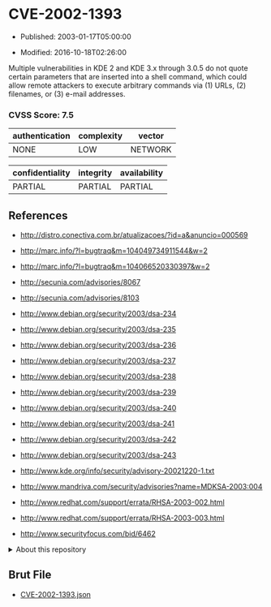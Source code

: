 # CVE-2002-1393

- Published: 2003-01-17T05:00:00

- Modified: 2016-10-18T02:26:00

Multiple vulnerabilities in KDE 2 and KDE 3.x through 3.0.5 do not quote certain parameters that are inserted into a shell command, which could allow remote attackers to execute arbitrary commands via (1) URLs, (2) filenames, or (3) e-mail addresses.

### CVSS Score: **7.5**

| authentication | complexity | vector |
| --- | --- | --- |
| NONE | LOW | NETWORK |

| confidentiality | integrity | availability |
| --- | --- | --- |
| PARTIAL | PARTIAL | PARTIAL |

## References

* http://distro.conectiva.com.br/atualizacoes/?id=a&anuncio=000569

* http://marc.info/?l=bugtraq&m=104049734911544&w=2

* http://marc.info/?l=bugtraq&m=104066520330397&w=2

* http://secunia.com/advisories/8067

* http://secunia.com/advisories/8103

* http://www.debian.org/security/2003/dsa-234

* http://www.debian.org/security/2003/dsa-235

* http://www.debian.org/security/2003/dsa-236

* http://www.debian.org/security/2003/dsa-237

* http://www.debian.org/security/2003/dsa-238

* http://www.debian.org/security/2003/dsa-239

* http://www.debian.org/security/2003/dsa-240

* http://www.debian.org/security/2003/dsa-241

* http://www.debian.org/security/2003/dsa-242

* http://www.debian.org/security/2003/dsa-243

* http://www.kde.org/info/security/advisory-20021220-1.txt

* http://www.mandriva.com/security/advisories?name=MDKSA-2003:004

* http://www.redhat.com/support/errata/RHSA-2003-002.html

* http://www.redhat.com/support/errata/RHSA-2003-003.html

* http://www.securityfocus.com/bid/6462

<details>
<summary>About this repository</summary> 

  This repository is part of the project [Live Hack CVE](https://github.com/Live-Hack-CVE). Main website can be found [www.live-hack.org](https://www.live-hack.org) 
  
  Made by [Sn0wAlice](https://github.com/Sn0wAlice) for the people that care about security and need to have a feed of the latest CVEs. Hope you enjoy it, don't forget to star the repo and follow me on [Twitter](https://twitter.com/Sn0wAlice) and [Github](https://github.com/Sn0wAlice). And that is my [personnal website](https://www.alice-snow.me/)

  - [Home Page](https://github.com/Live-Hack-CVE)
  - [Framework](https://github.com/Live-Hack-CVE/cve-framework)
  - [CVE database](https://github.com/Live-Hack-CVE/full_database)
  - [Changelog](https://github.com/Live-Hack-CVE/Changelog)
</details>

## Brut File

* [CVE-2002-1393.json](https://raw.githubusercontent.com/Live-Hack-CVE/full_database/main/cves/2002/CVE-2002-1393.json)

